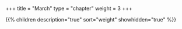+++
title = "March"
type = "chapter"
weight = 3
+++

{{% children description="true" sort="weight" showhidden="true" %}}
